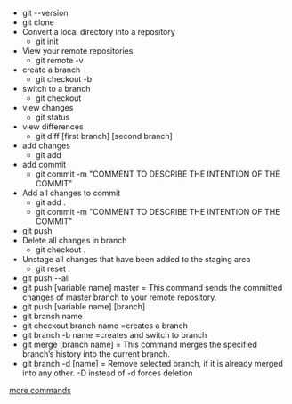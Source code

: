 * git --version
* git clone <repository path>
* Convert a local directory into a repository
  * git init
* View your remote repositories
  * git remote -v
* create a branch
  * git checkout -b <name-of-branch>
* switch to a branch
  * git checkout <name of branch>
* view changes
  * git status
* view differences
  * git diff [first branch] [second branch]
* add changes
  * git add <file-name OR folder-name>
* add commit
  * git commit -m "COMMENT TO DESCRIBE THE INTENTION OF THE COMMIT"
* Add all changes to commit
  * git add .
  * git commit -m "COMMENT TO DESCRIBE THE INTENTION OF THE COMMIT"
* git push <remote> <name-of-branch>
* Delete all changes in branch
  * git checkout .
* Unstage all changes that have been added to the staging area
  * git reset .
* git push --all
* git push [variable name] master = This command sends the committed changes of master branch to your remote repository.
*  git push [variable name] [branch]
* git branch name 
* git checkout branch name =creates a branch
* git branch -b name =creates and switch to branch
* git merge [branch name] = This command merges the specified branch’s history into the current branch.
* git branch -d [name]  = Remove selected branch, if it is already merged into any other.
-D instead of -d forces deletion



  
[more commands](https://www.edureka.co/blog/git-commands-with-example/)
